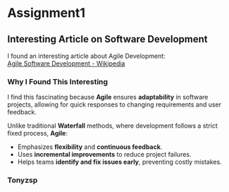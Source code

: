 # Assignment1

## Interesting Article on Software Development
I found an interesting article about Agile Development:  
[Agile Software Development - Wikipedia](https://en.wikipedia.org/wiki/Agile_software_development)


### Why I Found This Interesting
I find this fascinating because **Agile** ensures **adaptability** in software projects, allowing for quick responses to changing requirements and user feedback.

Unlike traditional **Waterfall** methods, where development follows a strict fixed process, **Agile**:
- Emphasizes **flexibility** and **continuous feedback**.
- Uses **incremental improvements** to reduce project failures.
- Helps teams **identify and fix issues early**, preventing costly mistakes.

### **Tonyzsp**
